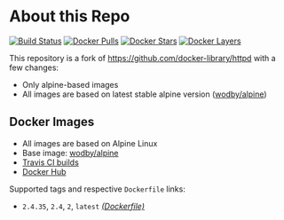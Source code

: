# About this Repo

[![Build Status](https://travis-ci.org/wodby/httpd.svg?branch=master)](https://travis-ci.org/wodby/httpd)
[![Docker Pulls](https://img.shields.io/docker/pulls/wodby/httpd.svg)](https://hub.docker.com/r/wodby/httpd)
[![Docker Stars](https://img.shields.io/docker/stars/wodby/httpd.svg)](https://hub.docker.com/r/wodby/httpd)
[![Docker Layers](https://images.microbadger.com/badges/image/wodby/httpd.svg)](https://microbadger.com/images/wodby/httpd)

This repository is a fork of https://github.com/docker-library/httpd with a few changes:

* Only alpine-based images
* All images are based on latest stable alpine version ([wodby/alpine](https://github.com/wodby/alpine))

## Docker Images

* All images are based on Alpine Linux
* Base image: [wodby/alpine](https://github.com/wodby/alpine)
* [Travis CI builds](https://travis-ci.org/wodby/httpd) 
* [Docker Hub](https://hub.docker.com/r/wodby/httpd)

Supported tags and respective `Dockerfile` links:

* `2.4.35`, `2.4`, `2`, `latest` [_(Dockerfile)_](https://github.com/wodby/httpd/tree/master/2.4/alpine/Dockerfile.wodby)
